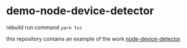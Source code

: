 # demo-node-device-detector

rebuild run command `yarn tsc`


this repository contains an example of the work [node-device-detector](https://npmjs.com/node-device-detector)

